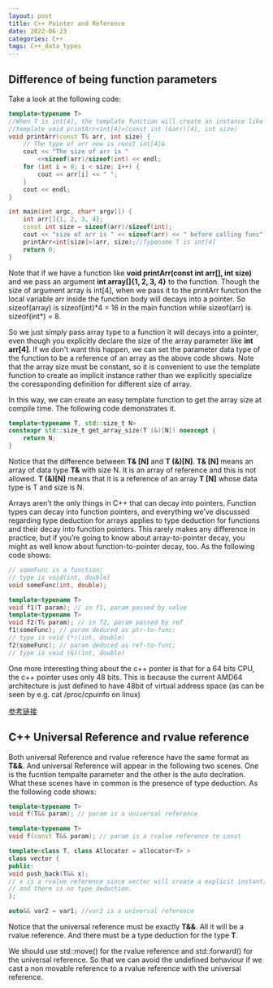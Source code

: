 ```yaml
---
layout: post
title: C++ Pointer and Reference
date: 2022-06-23
categories: C++
tags: C++_data_types
---
```


## Difference of being function parameters

Take a look at the following code:

```cpp
template<typename T>
//When T is int[4], the template function will create an instance like this
//template void printArr<int[4]>(const int (&arr)[4], int size)
void printArr(const T& arr, int size) {
    // The type of arr now is const int[4]&
    cout << "The size of arr is "
        <<sizeof(arr)/sizeof(int) << endl;
    for (int i = 0; i < size; i++) {
        cout << arr[i] << " ";
    }
    cout << endl;
}

int main(int argc, char* argv[]) {
    int arr[]{1, 2, 3, 4};
    const int size = sizeof(arr)/sizeof(int);
    cout << "size of arr is " << sizeof(arr) << " before calling func" << endl;
    printArr<int[size]>(arr, size);//Typename T is int[4] 
    return 0;
}
```

Note that if we have a function like **void printArr(const int arr[], int size)** and we pass an argument **int array[]{1, 2, 3, 4}** to the function. Though the size of argument array is int[4], when we pass it to the printArr function the local variable arr inside the function body will decays into a pointer. So sizeof(array) is sizeof(int)*4 = 16 in the main function while sizeof(arr) is sizeof(int\*) = 8.

So we just simply pass array type to a function it will decays into a pointer, even though you explicitly declare the size of the array parameter like **int arr[4]**. If we don't want this happen, we can set the parameter data type of the function to be a reference of an array as the above code shows. Note that the array size must be constant, so it is convenient to use the template function to create an implicit instance rather than we explicitly specialize the coressponding definition for different size of array.

In this way, we can create an easy template function to get the array size at compile time. The following code demonstrates it.

```cpp
template<typename T, std::size_t N>
constexpr std::size_t get_array_size(T (&)[N]) noexcept {
    return N;
}

```

Notice that the difference between **T& [N]** and **T (&)[N]**. **T& [N]** means an array of data type **T&** with size N. It is an array of reference and this is not allowed. **T (&)[N]** means that it is a reference of an array **T [N]** whose data type is T and size is N.

Arrays aren’t the only things in C++ that can decay into pointers. Function types can decay into function pointers, and everything we’ve discussed regarding type deduction for arrays applies to type deduction for functions and their decay into function pointers. This rarely makes any difference in practice, but if you’re going to know about array-to-pointer decay, you might as well know about function-to-pointer decay, too. As the following code shows:

```cpp
// someFunc is a function;
// type is void(int, double)
void someFunc(int, double);

template<typename T>
void f1(T param); // in f1, param passed by value
template<typename T>
void f2(T& param); // in f2, param passed by ref
f1(someFunc); // param deduced as ptr-to-func;
// type is void (*)(int, double)
f2(someFunc); // param deduced as ref-to-func;
// type is void (&)(int, double)
```

One more interesting thing about the c++ ponter is that for a 64 bits CPU, the c++ pointer uses only 48 bits. This is because the current AMD64 architecture is just defined to have 48bit of virtual address space (as can be seen by e.g. cat /proc/cpuinfo on linux)

[参考链接](https://stackoverflow.com/questions/57483/what-are-the-differences-between-a-pointer-variable-and-a-reference-variable-in?page=1&tab=votes#tab-top)

## C++ Universal Reference and rvalue reference

Both universal Reference and rvalue reference have the same format as **T&&**. And universal Reference will appear in the following two scenes. One is the fucntion tempalte parameter and the other is the auto declration. What these scenes have in common is the presence of type deduction. As the following code shows:

```cpp
template<typename T>
void f(T&& param); // param is a universal reference

template<typename T>
void f(const T&& param); // param is a rvalue reference to const

template<class T, class Allocator = allocator<T> >
class vector {
public:
void push_back(T&& x); 
// x is a rvalue reference since vector will create a explicit instantiation
// and there is no type deduction.
};

auto&& var2 = var1; //var2 is a universal reference
```

Notice that the universal reference must be exactly **T&&**. All it will be a rvalue reference. And there must be a type deduction for the type **T**.

We should use std::move() for the rvalue reference and std::forward() for the universal reference. So that we can avoid the undefined behaviour if we cast a non movable reference to a rvalue reference with the universal reference.
